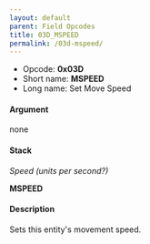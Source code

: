 ```yaml
---
layout: default
parent: Field Opcodes
title: 03D_MSPEED
permalink: /03d-mspeed/
---
```


-   Opcode: **0x03D**
-   Short name: **MSPEED**
-   Long name: Set Move Speed

#### Argument

none

#### Stack

  
*Speed (units per second?)*

**MSPEED**

#### Description

Sets this entity's movement speed.
